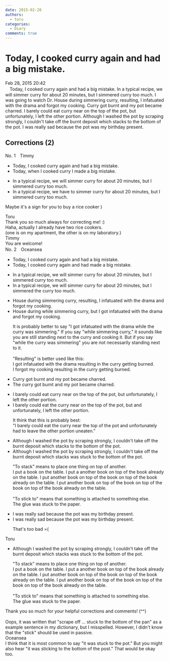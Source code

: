 ```yaml
---
date: 2015-02-28
authors:
  - toru
categories:
  - Diary
comments: true
---
```


# Today, I cooked curry again and had a big mistake.
<div class="date">Feb 28, 2015 20:42</div>
<div id="post"><div id="body_show_ori">
　Today, I cooked curry again and had a big mistake. In a typical recipe, we will simmer curry for about 20 minutes, but I simmered curry too much. I was going to watch Dr. House during simmering curry, resulting, I infatuated with the drama and forgot my cooking. Curry got burnt and my pot became charred. I barely could eat curry near on the top of the pot, but unfortunately, I left the other portion. Although I washed the pot by scraping strongly, I couldn't take off the burnt deposit which stacks to the bottom of the pot. I was really sad because the pot was my birthday present.
</div></div>

<!-- more -->


## Corrections (2)
<div id="block"><div class="first_name"> No. 1　<span class="just_name">Timmy</span></div><div id="block2">
<ul class="correction_field">
<li class="incorrect">Today, I cooked curry again and had a big mistake.</li>
<li class="corrected correct">
Today, <span class="f_blue">when</span> I cooked curry <span class="f_blue">I made</span> a big mistake.
</li>
</ul>
<ul class="correction_field">
<li class="incorrect">In a typical recipe, we will simmer curry for about 20 minutes, but I simmered curry too much.</li>
<li class="corrected correct">
In a typical recipe, we <span class="f_blue">have to</span> simmer curry for about 20 minutes, but I simmered curry too much.
</li>
</ul>
<p class="comment_small">
 Maybe it's a sign for you to buy a rice cooker )
</p>

</div><div class="name"><span class="just_name">Toru</span><br>
Thank you so much always for correcting me! :)<br/>Haha, actually I already have two rice cookers.<br/>(one is on my apartment, the other is on my laboratory.)
</div>
<div class="name"><span class="just_name">Timmy</span><br>
You are welcome!
</div>
</div>
<div id="block"><div class="first_name"> No. 2　<span class="just_name">Oceansea</span></div><div id="block2">
<ul class="correction_field">
<li class="incorrect">Today, I cooked curry again and had a big mistake.</li>
<li class="corrected correct">
Today, I cooked curry again and <span class="f_gray"><span class="sline">had </span></span><span class="f_red">made </span>a big mistake.
</li>
</ul>
<ul class="correction_field">
<li class="incorrect">In a typical recipe, we will simmer curry for about 20 minutes, but I simmered curry too much.</li>
<li class="corrected correct">
In a typical recipe, we will simmer curry for about 20 minutes, but I simmered <span class="f_blue">the</span> curry too much.
</li>
</ul>
<ul class="correction_field">
<li class="incorrect">House during simmering curry, resulting, I infatuated with the drama and forgot my cooking.</li>
<li class="corrected correct">
House <span class="sline"><span class="f_red">during</span></span> <span class="f_blue">while </span>simmering curry, <span class="f_red">but </span>I <span class="f_blue">got </span>infatuated with the drama and forgot my cooking.
<p class="correction_comment">It is probably better to say "I got infatuated with the drama while the curry was simmering." If you say "while simmering curry," it sounds like you are still standing next to the curry and cooking it. But if you say "while the curry was simmering" you are not necessarily standing next to it.<br/><br/>"Resulting" is better used like this:<br/>I got infatuated with the drama resulting in the curry getting burned.<br/>I forgot my cooking resulting in the curry getting burned.</p>
</li>
</ul>
<ul class="correction_field">
<li class="incorrect">Curry got burnt and my pot became charred.</li>
<li class="corrected correct">
<span class="f_blue">The c</span>urry got burnt and my pot became charred.
</li>
</ul>
<ul class="correction_field">
<li class="incorrect">I barely could eat curry near on the top of the pot, but unfortunately, I left the other portion.</li>
<li class="corrected correct">
I barely could eat <span class="f_blue">the</span> curry near <span class="f_red"><span class="sline">on </span></span>the top of the pot, <span class="f_gray"><span class="sline">but </span></span><span class="f_red">and </span>unfortunately, I left the other portion.
<p class="correction_comment">It think that this is probably best:<br/>"I barely could eat the curry near the top of the pot and unfortunately had to leave the other portion uneaten."</p>
</li>
</ul>
<ul class="correction_field">
<li class="incorrect">Although I washed the pot by scraping strongly, I couldn't take off the burnt deposit which stacks to the bottom of the pot.</li>
<li class="corrected correct">
Although I washed the pot by scraping strongly, I couldn't take off the burnt deposit which <span class="sline"><span class="f_gray">stacks </span></span><span class="f_red">was stuck</span> to the bottom of the pot.
<p class="correction_comment">"To stack" means to place one thing on top of another.<br/>I put a book on the table. I put a another book on top of the book already on the table. I put another book on top of the book on top of the book already on the table. I put another book on top of the book on top of the book on top of the book already on the table.<br/><br/>"To stick to" means that something is attached to something else.<br/>The glue was stuck to the paper.</p>
</li>
</ul>
<ul class="correction_field">
<li class="incorrect">I was really sad because the pot was my birthday present.</li>
<li class="corrected correct">
I was really sad because the pot was my birthday present.
<p class="correction_comment">That's too bad =(</p>
</li>
</ul>
</div><div class="name"><span class="just_name">Toru</span><br><div class="quote_field"><ul class="correction_field">
<li class="corrected correct">
Although I washed the pot by scraping strongly, I couldn't take off the burnt deposit which <span class="sline"><span class="f_gray">stacks </span></span><span class="f_red">was stuck</span> to the bottom of the pot.
<p class="correction_comment">
"To stack" means to place one thing on top of another.<br/>I put a book on the table. I put a another book on top of the book already on the table. I put another book on top of the book on top of the book already on the table. I put another book on top of the book on top of the book on top of the book already on the table.<br/><br/>"To stick to" means that something is attached to something else.<br/>The glue was stuck to the paper.
</p>
</li>
</ul></div>
Thank you so much for your helpful corrections and comments! (^^)<br/><br/>Oops, it was written that "scrape off ... stuck to the bottom of the pan" as a example sentence in my dictionary, but I misspelled. However, I didn't know that the "stick" should be used in passive.
</div>
<div class="name"><span class="just_name">Oceansea</span><br>
I think that it is most common to say "it was stuck to the pot." But you might also hear "it was sticking to the bottom of the post." That would be okay too.
</div>
</div>

